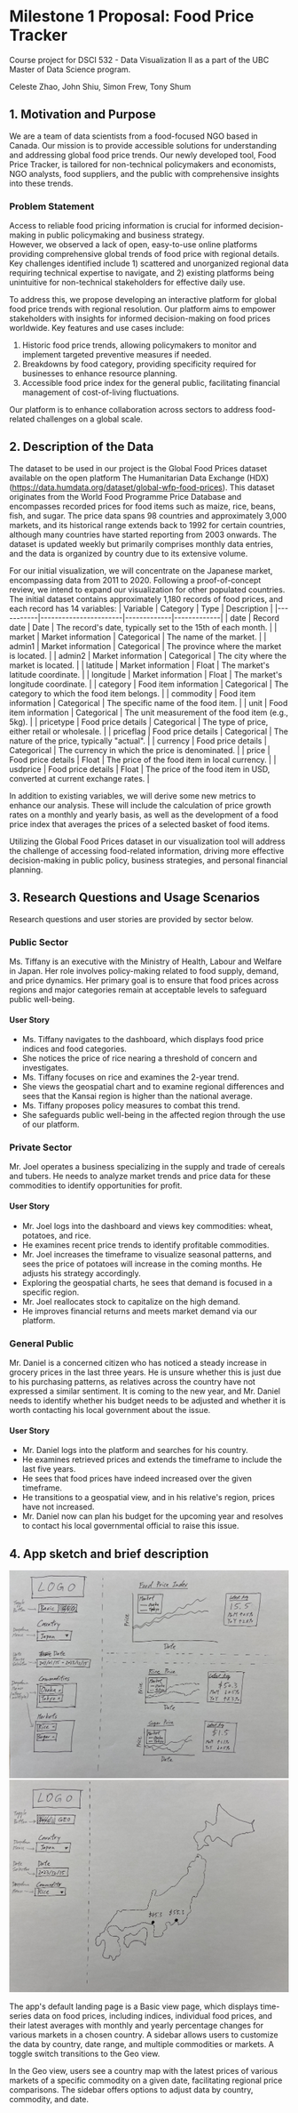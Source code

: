 # Milestone 1 Proposal: Food Price Tracker 
Course project for DSCI 532 - Data Visualization II as a part of the UBC Master of Data Science program. 

Celeste Zhao, John Shiu, Simon Frew, Tony Shum

## 1. Motivation and Purpose
We are a team of data scientists from a food-focused NGO based in Canada. 
Our mission is to provide accessible solutions for understanding and addressing global food price trends. 
Our newly developed tool, Food Price Tracker, is tailored for non-technical policymakers and economists, NGO analysts, food suppliers, and the public with comprehensive insights into these trends.

### Problem Statement
Access to reliable food pricing information is crucial for informed decision-making in public policymaking and business strategy.  
However, we observed a lack of open, easy-to-use online platforms providing comprehensive global trends of food price with regional details.
Key challenges identified include 1) scattered and unorganized regional data requiring technical expertise to navigate, and 2) existing platforms being unintuitive for non-technical stakeholders for effective daily use.

To address this, we propose developing an interactive platform for global food price trends with regional resolution. 
Our platform aims to empower stakeholders with insights for informed decision-making on food prices worldwide. 
Key features and use cases include:

1. Historic food price trends, allowing policymakers to monitor and implement targeted preventive measures if needed.
2. Breakdowns by food category, providing specificity required for businesses to enhance resource planning. 
3. Accessible food price index for the general public, facilitating financial management of cost-of-living fluctuations.

Our platform is to enhance collaboration across sectors to address food-related challenges on a global scale.


## 2. Description of the Data
The dataset to be used in our project is the Global Food Prices dataset available on the open platform The Humanitarian Data Exchange (HDX) (https://data.humdata.org/dataset/global-wfp-food-prices). This dataset originates from the World Food Programme Price Database and encompasses recorded prices for food items such as maize, rice, beans, fish, and sugar. The price data spans 98 countries and approximately 3,000 markets, and its historical range extends back to 1992 for certain countries, although many countries have started reporting from 2003 onwards. The dataset is updated weekly but primarily comprises monthly data entries, and the data is organized by country due to its extensive volume.

For our initial visualization, we will concentrate on the Japanese market, encompassing data from 2011 to 2020. Following a proof-of-concept review, we intend to expand our visualization for other populated countries. The initial dataset contains approximately 1,180 records of food prices, and each record has 14 variables:
| Variable  | Category              | Type        | Description |
|-----------|-----------------------|-------------|-------------|
| date      | Record date           | Date        | The record's date, typically set to the 15th of each month. |
| market    | Market information    | Categorical | The name of the market. |
| admin1    | Market information    | Categorical | The province where the market is located. |
| admin2    | Market information    | Categorical | The city where the market is located. |
| latitude  | Market information    | Float       | The market's latitude coordinate. |
| longitude | Market information    | Float       | The market's longitude coordinate. |
| category  | Food item information | Categorical | The category to which the food item belongs. |
| commodity | Food item information | Categorical | The specific name of the food item. |
| unit      | Food item information | Categorical | The unit measurement of the food item (e.g., 5kg). |
| pricetype | Food price details    | Categorical | The type of price, either retail or wholesale. |
| priceflag | Food price details    | Categorical | The nature of the price, typically "actual". |
| currency  | Food price details    | Categorical | The currency in which the price is denominated. |
| price     | Food price details    | Float       | The price of the food item in local currency. |
| usdprice  | Food price details    | Float       | The price of the food item in USD, converted at current exchange rates. |

In addition to existing variables, we will derive some new metrics to enhance our analysis. These will include the calculation of price growth rates on a monthly and yearly basis, as well as the development of a food price index that averages the prices of a selected basket of food items.

Utilizing the Global Food Prices dataset in our visualization tool will address the challenge of accessing food-related information, driving more effective decision-making in public policy, business strategies, and personal financial planning.


## 3. Research Questions and Usage Scenarios
Research questions and user stories are provided by sector below.

### Public Sector
Ms. Tiffany is an executive with the Ministry of Health, Labour and Welfare in Japan. 
Her role involves policy-making related to food supply, demand, and price dynamics. 
Her primary goal is to ensure that food prices across regions and major categories remain at acceptable levels to safeguard public well-being. 

#### User Story
- Ms. Tiffany navigates to the dashboard, which displays food price indices and food categories.
- She notices the price of rice nearing a threshold of concern and investigates.
- Ms. Tiffany focuses on rice and examines the 2-year trend. 
- She views the geospatial chart and to examine regional differences and sees that the Kansai region is higher than the national average.
- Ms. Tiffany proposes policy measures to combat this trend.
- She safeguards public well-being in the affected region through the use of our platform.

### Private Sector
Mr. Joel operates a business specializing in the supply and trade of cereals and tubers. 
He needs to analyze market trends and price data for these commodities to identify opportunities for profit.

#### User Story
- Mr. Joel logs into the dashboard and views key commodities: wheat, potatoes, and rice.
- He examines recent price trends to identify profitable commodities. 
- Mr. Joel increases the timeframe to visualize seasonal patterns, and sees the price of potatoes will increase in the coming months. He adjusts his strategy accordingly.
- Exploring the geospatial charts, he sees that demand is focused in a specific region. 
- Mr. Joel reallocates stock to capitalize on the high demand. 
- He improves financial returns and meets market demand via our platform. 

### General Public
Mr. Daniel is a concerned citizen who has noticed a steady increase in grocery prices in the last three years. 
He is unsure whether this is just due to his purchasing patterns, as relatives across the country have not expressed a similar sentiment. 
It is coming to the new year, and Mr. Daniel needs to identify whether his budget needs to be adjusted and whether it is worth contacting his local government about the issue. 

#### User Story 
- Mr. Daniel logs into the platform and searches for his country.
- He examines retrieved prices and extends the timeframe to include the last five years.
- He sees that food prices have indeed increased over the given timeframe.
- He transitions to a geospatial view, and in his relative's region, prices have not increased. 
- Mr. Daniel now can plan his budget for the upcoming year and resolves to contact his local governmental official to raise this issue.

## 4. App sketch and brief description
![](../img/sketch_basic.jpg)
![](../img/sketch_geo.jpg)

The app's default landing page is a Basic view page, which displays time-series data on food prices, including indices, individual food prices, and their latest averages with monthly and yearly percentage changes for various markets in a chosen country. A sidebar allows users to customize the data by country, date range, and multiple commodities or markets. A toggle switch transitions to the Geo view.

In the Geo view, users see a country map with the latest prices of various markets of a specific commodity on a given date, facilitating regional price comparisons. The sidebar offers options to adjust data by country, commodity, and date.

